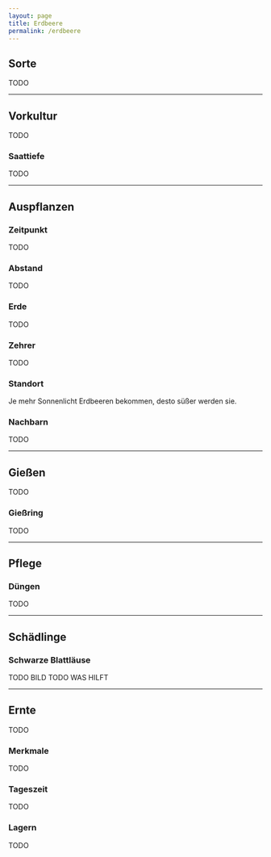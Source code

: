 ```yaml
---
layout: page
title: Erdbeere
permalink: /erdbeere
---
```


## __Sorte__
TODO

<hr>

## __Vorkultur__
TODO

### Saattiefe
TODO
<hr>

## __Auspflanzen__

### Zeitpunkt
TODO

### Abstand
TODO

### Erde
TODO

### Zehrer 
TODO

### Standort
Je mehr Sonnenlicht Erdbeeren bekommen, desto süßer werden sie.

### Nachbarn
TODO


<hr>

## __Gießen__
TODO

### Gießring
TODO
<hr>

## __Pflege__

### Düngen
TODO

<hr>

## __Schädlinge__

### Schwarze Blattläuse
TODO BILD 
TODO WAS HILFT

<hr>

## __Ernte__
TODO

### Merkmale
TODO

### Tageszeit
TODO

### Lagern
TODO
